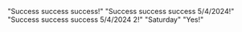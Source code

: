 "Success success success!" 
"Success success success 5/4/2024!" 
"Success success success 5/4/2024 2!" 
"Saturday"
"Yes!"
